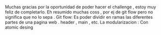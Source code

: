 Muchas gracias por la oportunidad de poder hacer el challenge , estoy muy feliz de completarlo. 
Eh resumido muchas coss , por ej de git flow pero no significa que no lo sepa .
Git flow: Es poder dividir en ramas las diferentes partes de una pagina web . header , main , etc.
La modularizacion : Con atomic desing
